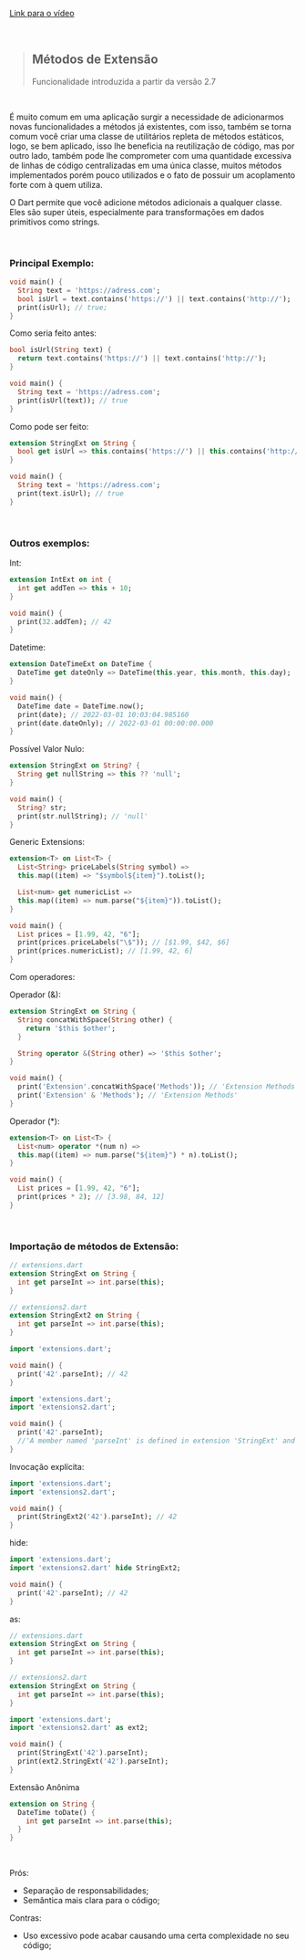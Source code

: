 [Link para o vídeo](https://youtu.be/zBaZJtyluIM)

<br>

> <h2>Métodos de Extensão</h2> Funcionalidade introduzida a partir da versão 2.7

<br>

É muito comum em uma aplicação surgir a necessidade de adicionarmos novas funcionalidades a métodos já existentes, com isso, também se torna comum você criar uma classe de utilitários repleta de métodos estáticos, logo, se bem aplicado, isso lhe beneficia na reutilização de código, mas por outro lado, também pode lhe comprometer com uma quantidade excessiva de linhas de código centralizadas em uma única classe, muitos métodos implementados porém pouco utilizados e o fato de possuir um acoplamento forte com à quem utiliza.

O Dart permite que você adicione métodos adicionais a qualquer classe. Eles são super úteis, especialmente para transformações em dados primitivos como strings.

<br>
<h3>Principal Exemplo:</h3>

```dart
void main() {
  String text = 'https://adress.com';
  bool isUrl = text.contains('https://') || text.contains('http://');
  print(isUrl); // true;
}
```
Como seria feito antes: 
```dart
bool isUrl(String text) {
  return text.contains('https://') || text.contains('http://');
}
```
```dart
void main() {
  String text = 'https://adress.com';
  print(isUrl(text)); // true
}
```
Como pode ser feito:
```dart
extension StringExt on String {
  bool get isUrl => this.contains('https://') || this.contains('http://');
}
```
```dart
void main() {
  String text = 'https://adress.com';
  print(text.isUrl); // true
}
```

<br>
<h3> Outros exemplos:</h3>

Int:
```dart
extension IntExt on int {
  int get addTen => this + 10;
}
```
```dart
void main() {
  print(32.addTen); // 42
}
```
Datetime:
```dart
extension DateTimeExt on DateTime {
  DateTime get dateOnly => DateTime(this.year, this.month, this.day);
}
```
```dart
void main() {
  DateTime date = DateTime.now();
  print(date); // 2022-03-01 10:03:04.985160
  print(date.dateOnly); // 2022-03-01 00:00:00.000
}
```
Possível Valor Nulo:
```dart
extension StringExt on String? {
  String get nullString => this ?? 'null';
}
```
```dart
void main() {
  String? str;
  print(str.nullString); // 'null'
}
```
Generic Extensions:
```dart
extension<T> on List<T> {
  List<String> priceLabels(String symbol) => 
  this.map((item) => "$symbol${item}").toList();

  List<num> get numericList => 
  this.map((item) => num.parse("${item}")).toList();
}
```
```dart
void main() {
  List prices = [1.99, 42, "6"];
  print(prices.priceLabels("\$")); // [$1.99, $42, $6]
  print(prices.numericList); // [1.99, 42, 6]
}
```

Com operadores: 

Operador (&):

```dart
extension StringExt on String {
  String concatWithSpace(String other) {
    return '$this $other';
  }

  String operator &(String other) => '$this $other';
}
```

```dart
void main() {
  print('Extension'.concatWithSpace('Methods')); // 'Extension Methods'
  print('Extension' & 'Methods'); // 'Extension Methods'
}
```

Operador (*):

```dart
extension<T> on List<T> {
  List<num> operator *(num n) => 
  this.map((item) => num.parse("${item}") * n).toList();
}
```
```dart
void main() {
  List prices = [1.99, 42, "6"];
  print(prices * 2); // [3.98, 84, 12]
}
```
<br>
<h3> Importação de métodos de Extensão: </h3>

```dart
// extensions.dart
extension StringExt on String {
  int get parseInt => int.parse(this);
}

// extensions2.dart
extension StringExt2 on String {
  int get parseInt => int.parse(this);
}
```

```dart
import 'extensions.dart';

void main() {
  print('42'.parseInt); // 42
}
```

```dart
import 'extensions.dart';
import 'extensions2.dart';

void main() {
  print('42'.parseInt);
  //'A member named 'parseInt' is defined in extension 'StringExt' and extension 'StringExt2''
}
```
Invocação explícita:
```dart
import 'extensions.dart';
import 'extensions2.dart';

void main() {
  print(StringExt2('42').parseInt); // 42
}
```

hide:
```dart
import 'extensions.dart';
import 'extensions2.dart' hide StringExt2;

void main() {
  print('42'.parseInt); // 42
}
```

as:
```dart
// extensions.dart
extension StringExt on String {
  int get parseInt => int.parse(this);
}

// extensions2.dart
extension StringExt on String {
  int get parseInt => int.parse(this);
}
```

```dart
import 'extensions.dart';
import 'extensions2.dart' as ext2;

void main() {
  print(StringExt('42').parseInt);
  print(ext2.StringExt('42').parseInt);
}
```

Extensão Anônima
```dart
extension on String {
  DateTime toDate() {
    int get parseInt => int.parse(this);
  }
}
```
<br>

Prós: 
* Separação de responsabilidades;
* Semântica mais clara para o código;

Contras:
* Uso excessivo pode acabar causando uma certa complexidade no seu código;

<p class="br"><p>
